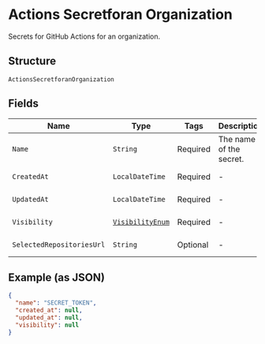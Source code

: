 
# Actions Secretforan Organization

Secrets for GitHub Actions for an organization.

## Structure

`ActionsSecretforanOrganization`

## Fields

| Name | Type | Tags | Description | Getter | Setter |
|  --- | --- | --- | --- | --- | --- |
| `Name` | `String` | Required | The name of the secret. | String getName() | setName(String name) |
| `CreatedAt` | `LocalDateTime` | Required | - | LocalDateTime getCreatedAt() | setCreatedAt(LocalDateTime createdAt) |
| `UpdatedAt` | `LocalDateTime` | Required | - | LocalDateTime getUpdatedAt() | setUpdatedAt(LocalDateTime updatedAt) |
| `Visibility` | [`VisibilityEnum`](../../doc/models/visibility-enum.md) | Required | - | VisibilityEnum getVisibility() | setVisibility(VisibilityEnum visibility) |
| `SelectedRepositoriesUrl` | `String` | Optional | - | String getSelectedRepositoriesUrl() | setSelectedRepositoriesUrl(String selectedRepositoriesUrl) |

## Example (as JSON)

```json
{
  "name": "SECRET_TOKEN",
  "created_at": null,
  "updated_at": null,
  "visibility": null
}
```

